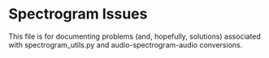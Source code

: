 # Spectrogram Issues

This file is for documenting problems (and, hopefully, solutions) associated with spectrogram_utils.py and audio-spectrogram-audio conversions.

